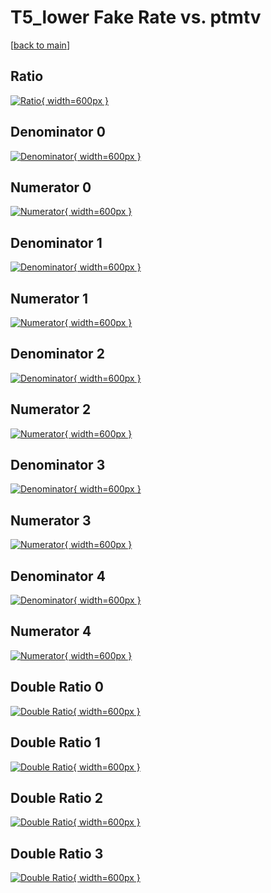 # T5_lower Fake Rate vs. ptmtv

[[back to main](./)]



## Ratio

[![Ratio](../mtv/var/T5_lower_fakerate_ptmtv.png){ width=600px }](../mtv/var/T5_lower_fakerate_ptmtv.pdf)

## Denominator 0

[![Denominator](../mtv/den/T5_lower_fakerate_ptmtv_den0.png){ width=600px }](../mtv/den/T5_lower_fakerate_ptmtv_den0.pdf)

## Numerator 0

[![Numerator](../mtv/num/T5_lower_fakerate_ptmtv_num0.png){ width=600px }](../mtv/num/T5_lower_fakerate_ptmtv_num0.pdf)

## Denominator 1

[![Denominator](../mtv/den/T5_lower_fakerate_ptmtv_den1.png){ width=600px }](../mtv/den/T5_lower_fakerate_ptmtv_den1.pdf)

## Numerator 1

[![Numerator](../mtv/num/T5_lower_fakerate_ptmtv_num1.png){ width=600px }](../mtv/num/T5_lower_fakerate_ptmtv_num1.pdf)

## Denominator 2

[![Denominator](../mtv/den/T5_lower_fakerate_ptmtv_den2.png){ width=600px }](../mtv/den/T5_lower_fakerate_ptmtv_den2.pdf)

## Numerator 2

[![Numerator](../mtv/num/T5_lower_fakerate_ptmtv_num2.png){ width=600px }](../mtv/num/T5_lower_fakerate_ptmtv_num2.pdf)

## Denominator 3

[![Denominator](../mtv/den/T5_lower_fakerate_ptmtv_den3.png){ width=600px }](../mtv/den/T5_lower_fakerate_ptmtv_den3.pdf)

## Numerator 3

[![Numerator](../mtv/num/T5_lower_fakerate_ptmtv_num3.png){ width=600px }](../mtv/num/T5_lower_fakerate_ptmtv_num3.pdf)

## Denominator 4

[![Denominator](../mtv/den/T5_lower_fakerate_ptmtv_den4.png){ width=600px }](../mtv/den/T5_lower_fakerate_ptmtv_den4.pdf)

## Numerator 4

[![Numerator](../mtv/num/T5_lower_fakerate_ptmtv_num4.png){ width=600px }](../mtv/num/T5_lower_fakerate_ptmtv_num4.pdf)

## Double Ratio 0

[![Double Ratio](../mtv/ratio/T5_lower_fakerate_ptmtv_ratio0.png){ width=600px }](../mtv/ratio/T5_lower_fakerate_ptmtv_ratio0.pdf)

## Double Ratio 1

[![Double Ratio](../mtv/ratio/T5_lower_fakerate_ptmtv_ratio1.png){ width=600px }](../mtv/ratio/T5_lower_fakerate_ptmtv_ratio1.pdf)

## Double Ratio 2

[![Double Ratio](../mtv/ratio/T5_lower_fakerate_ptmtv_ratio2.png){ width=600px }](../mtv/ratio/T5_lower_fakerate_ptmtv_ratio2.pdf)

## Double Ratio 3

[![Double Ratio](../mtv/ratio/T5_lower_fakerate_ptmtv_ratio3.png){ width=600px }](../mtv/ratio/T5_lower_fakerate_ptmtv_ratio3.pdf)


